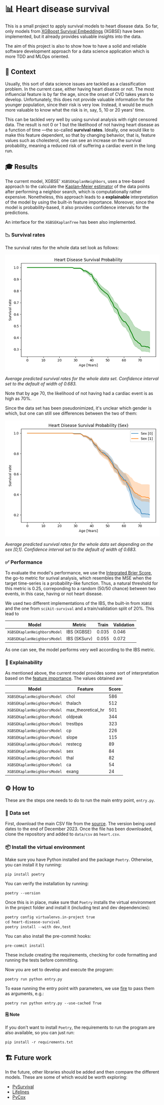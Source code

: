 # 📊 Heart disease survival

This is a small project to apply survival models to heart disease data. So far, only models from [XGBoost Survival Embeddings](https://loft-br.github.io/xgboost-survival-embeddings/index.html) (XGBSE) have been implemented, but it already provides valuable insights into the data.

The aim of this project is also to show how to have a solid and reliable software development approach for a data science application which is more TDD and MLOps oriented.

## 📜 Context

Usually, this sort of data science issues are tackled as a classification problem. In the current case, either having heart disease or not. The most influencial feature is by far the age, since the onset of CVD takes years to develop. Unfortunately, this does not provide valuable information for the younger population, since their risk is very low. Instead, it would be much more valuable to know what the risk is in, say, 5, 10 or 20 years' time.

This can be tackled very well by using survival analysis with right censored data. The result is not 0 or 1 but the likelihood of not having heart disease as a function of time —the so-called **survival rates**. Ideally, one would like to make this feature dependent, so that by changing behavior, that is, feature values such as cholesterol, one can see an increase on the survival probability, meaning a reduced risk of suffering a cardiac event in the long run.

## 🎓 Results

The current model, XGBSE' `XGBSEKaplanNeighbors`, uses a tree-based approach  to the calculate the [Kaplan–Meier estimator](https://en.wikipedia.org/wiki/Kaplan–Meier_estimator) of the data points after performing a neighbor search, which is computationally rather expensive. Nonetheless, this approach leads to a **explainable** interpretation of the model by using the built-in feature importance. Moreover, since the model is probability-based, it also provides confidence intervals for the predictions.

An interface for the `XGBSEKaplanTree` has been also implemented.

### 📉 Survival rates

The survival rates for the whole data set look as follows:

![](data/figs/survival_rates.png)

*Average predicted survival rates for the whole data set. Confidence interval set to the default of width of 0.683.*

Note that by age 70, the likelihood of not having had a cardiac event is as high as 70%.

Since the data set has been pseudonimized, it's unclear which gender is which, but one can still see differences between the two of them:

![](data/figs/survival_rates_sex.png)

*Average predicted survival rates for the whole data set depending on the sex [0,1]. Confidence interval set to the default of width of 0.683.*


### ✅ Performance

To evaluate the model's performance, we use the [Integrated Brier Score](https://scikit-survival.readthedocs.io/en/stable/api/generated/sksurv.metrics.integrated_brier_score.html), the go-to metric for surival analysis, which resembles the MSE when the target time-series is a probability-like function. Thus, a natural threshold for this metric is 0.25, correponding to a random (50/50 chance) between two events, in this case, having or not heart disease.

We used two different implementations of the IBS, the built-in from `XGBSE` and the one from `scikit-survival` and a train/validation split of 20%. This lead to

| Model | Metric | Train | Validation |
|---|---|---|---|
|`XGBSEKaplanNeighborsModel`|IBS (XGBSE)|0.035|0.046|
|`XGBSEKaplanNeighborsModel`|IBS (SKSurv)|0.055|0.072|

As one can see, the model performs very well according to the IBS metric.

### 📖 Explainability

As mentioned above, the current model provides some sort of interpretation based on the [feature importance](https://xgboost.readthedocs.io/en/latest/python/python_api.html#xgboost.Booster.get_score). The values obtained are

| Model | Feature | Score |
|---|---|---|
|`XGBSEKaplanNeighborsModel`|              chol|586|
|`XGBSEKaplanNeighborsModel`|           thalach|512|
|`XGBSEKaplanNeighborsModel`|max_theoretical_hr|501|
|`XGBSEKaplanNeighborsModel`|           oldpeak|344|
|`XGBSEKaplanNeighborsModel`|          trestbps|323|
|`XGBSEKaplanNeighborsModel`|                cp|226|
|`XGBSEKaplanNeighborsModel`|             slope|115|
|`XGBSEKaplanNeighborsModel`|           restecg| 89|
|`XGBSEKaplanNeighborsModel`|               sex| 84|
|`XGBSEKaplanNeighborsModel`|              thal| 82|
|`XGBSEKaplanNeighborsModel`|                ca| 54|
|`XGBSEKaplanNeighborsModel`|             exang| 24|


## ⚙️ How to

These are the steps one needs to do to run the main entry point, `entry.py`.

### 💾 Data set

First, download the main CSV file from the [source](https://www.kaggle.com/datasets/johnsmith88/heart-disease-dataset/). The version being used dates to the end of December 2023. Once the file has been downloaded, clone the repository and added to `data/csv` as `heart.csv`.

### 📦 Install the virtual environment

Make sure you have Python installed and the package `Poetry`. Otherwise, you can install it by running:

```commandline
pip install poetry
```

You can verify the installation by running:
```commandline
poetry --version
```

Once this is in place, make sure that `Poetry` installs the virtual environment in the project folder and install it (including test and dev dependencies):

```commandline
poetry config virtualenvs.in-project true
cd heart-disease-survival
poetry install --with dev,test
```

You can also install the pre-commit hooks:

```commandline
pre-commit install
```

These include creating the requirements, checking for code formatting and running the tests before committing.

Now you are set to develop and execute the program:

```commandline
poetry run python entry.py
```

To ease running the entry point with parameters, we use [fire](https://google.github.io/python-fire/guide/) to pass them as arguments, e.g.:

```commandline
poetry run python entry.py --use-cached True
```

#### 🗒️ Note
If you don't want to install `Poetry`, the requirements to run the program are also available, so you can just run:

```commandline
pip install -r requirements.txt
```

## 🏗️ Future work

In the future, other libraries should be added and then compare the different models. These are some of which would be worth exploring:

- [PySurvival](https://square.github.io/pysurvival/intro.html)
- [Lifelines](https://lifelines.readthedocs.io/en/latest/)
- [PyCox](https://github.com/havakv/pycox)